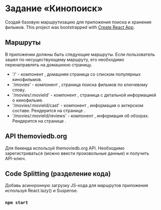 # Задание «Кинопоиск»
Создай базовую маршрутизацию для приложения поиска и хранения фильмов.
This project was bootstrapped with [Create React App](https://github.com/facebook/create-react-app).

## Маршруты
В приложении должны быть следующие маршруты. Если пользователь зашел по несуществующему маршруту, его необходимо перенаправлять на домашнюю страницу.
  * '/' - компонент <HomePage>, домашняя страница со списком популярных кинофильмов.
  * '/movies' - компонент <MoviesPage>, страница поиска фильмов по ключевому слову.
  * '/movies/:movieId' - компонент <MovieDetailsPage>, страница с детальной информацией о кинофильме.
  * '/movies/:movieId/cast' - компонент <Cast>, информация о актерском составе. Рендерится на странице <MovieDetailsPage>.
  * '/movies/:movieId/reviews' - компонент <Reviews>, информация об обзорах. Рендерится на странице <MovieDetailsPage>.

## API themoviedb.org
Для бекенда используй themoviedb.org API. Необходимо зарегистриваться (можно ввести произвольные данные) и получить API-ключ.

## Code Splitting (разделение кода)
Добавь асинхронную загрузку JS-кода для маршрутов приложения используя React.lazy() и Suspense.

### `npm start`
